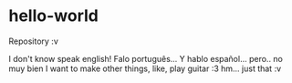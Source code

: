 # hello-world
Repository :v

I don't know speak english!
Falo português...
Y hablo español... pero.. no muy bien
I want to make other things, like, play guitar :3
hm... just that :v
